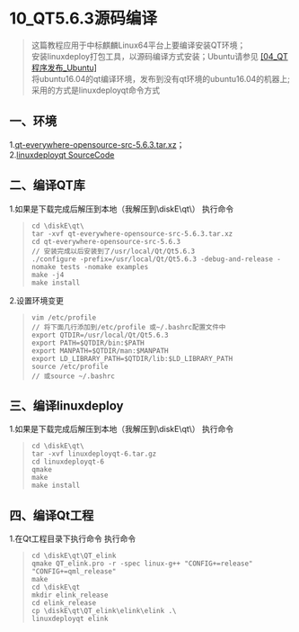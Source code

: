 # 10_QT5.6.3源码编译

> 这篇教程应用于中标麒麟Linux64平台上要编译安装QT环境；<br>
> 安装linuxdeploy打包工具，以源码编译方式安装；Ubuntu请参见
[[04_QT程序发布_Ubuntu]](https://github.com/dyj095/notebook/tree/master/04_QT%E7%A8%8B%E5%BA%8F%E5%8F%91%E5%B8%83_Ubuntu/README.md)<br>
>将ubuntu16.04的qt编译环境，发布到没有qt环境的ubuntu16.04的机器上;采用的方式是linuxdeployqt命令方式<br/>
## 一、环境
1.[qt-everywhere-opensource-src-5.6.3.tar.xz](https://download.qt.io/archive/qt/5.6/5.6.3/single/qt-everywhere-opensource-src-5.6.3.tar.xz)；<br>
2.[linuxdeployqt SourceCode](https://github.com/probonopd/linuxdeployqt/releases)<br>

## 二、编译QT库
1.如果是下载完成后解压到本地（我解压到\diskE\qt\）
 执行命令
> ```shell
> cd \diskE\qt\
> tar -xvf qt-everywhere-opensource-src-5.6.3.tar.xz
> cd qt-everywhere-opensource-src-5.6.3
> // 安装完成以后安装到了/usr/local/Qt/Qt5.6.3
> ./configure -prefix=/usr/local/Qt/Qt5.6.3 -debug-and-release -nomake tests -nomake examples
> make -j4
> make install
> ```
2.设置环境变更 <br>
> ```shell
> vim /etc/profile
> // 将下面几行添加到/etc/profile 或~/.bashrc配置文件中
> export QTDIR=/usr/local/Qt/Qt5.6.3
> export PATH=$QTDIR/bin:$PATH
> export MANPATH=$QTDIR/man:$MANPATH
> export LD_LIBRARY_PATH=$QTDIR/lib:$LD_LIBRARY_PATH
> source /etc/profile
> // 或source ~/.bashrc
> ```

## 三、编译linuxdeploy
1.如果是下载完成后解压到本地（我解压到\diskE\qt\）
 执行命令
> ```shell
> cd \diskE\qt\
> tar -xvf linuxdeployqt-6.tar.gz
> cd linuxdeployqt-6
> qmake
> make
> make install
> ```

## 四、编译Qt工程
1.在Qt工程目录下执行命令
 执行命令
> ```shell
> cd \diskE\qt\QT_elink
> qmake QT_elink.pro -r -spec linux-g++ "CONFIG+=release" "CONFIG+=qml_release"
> make
> cd \diskE\qt
> mkdir elink_release
> cd elink_release
> cp \diskE\qt\QT_elink\elink\elink .\
> linuxdeployqt elink
> ```
